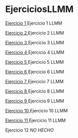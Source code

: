 # EjerciciosLLMM
<A HREF="https://github.com/DaniMa02/EjerciciosLLMM/blob/main/Tema%201/Ejercicio%201"> Ejercicio 1 <A/>                    Ejercicio 1 LLMM
  
<A HREF="https://github.com/DaniMa02/EjerciciosLLMM/blob/main/Tema%201/Ejercicio%202"> Ejercicio 2 <A/>                    Ejercicio 2 LLMM
  
<A HREF="https://github.com/DaniMa02/EjerciciosLLMM/blob/main/Tema%201/Ejercicio%203"> Ejercicio 3 <A/>                    Ejercicio 3 LLMM
  
<A HREF="https://github.com/DaniMa02/prueba/blob/main/README.md"> Ejercicio 4 <A/>                                         Ejercicio 4 LLMM
  
<A HREF="https://github.com/DaniMa02/EjerciciosLLMM/blob/main/Tema%201/Ejercicio%205"> Ejercicio 5 <A/>                    Ejercicio 5 LLMM
  
<A HREF="https://github.com/DaniMa02/EjerciciosLLMM/blob/main/Tema%201/Ejercicio%206"> Ejercicio 6 <A/>                    Ejercicio 6 LLMM
          
<A HREF="https://github.com/DaniMa02/EjerciciosLLMM/blob/main/Tema%201/Ejercicio%207"> Ejercicio 7 <A/>                    Ejercicio 7 LLMM
  

<A HREF="https://github.com/DaniMa02/EjerciciosLLMM/blob/main/Tema%201/Ejercicio%208"> Ejercicio 8 <A/>                    Ejercicio 8 LLMM

<A HREF="https://github.com/DaniMa02/EjerciciosLLMM/blob/main/Tema%201/Ejercicio%209"> Ejercicio 9 <A/>                    Ejercicio 9 LLMM
  
<A HREF="https://github.com/DaniMa02/EjerciciosLLMM/blob/main/Tema%201/Ejercicio%2010"> Ejercicio 10 <A/>                  Ejercicio 10 LLMM
  
<A HREF="https://github.com/DaniMa02/EjerciciosLLMM/blob/main/Tema%201/Ejercicio%2011"> Ejercicio 11 <A/>                  Ejercicio 11 LLMM
  
<A HREF=""> <A/>  Ejercicio 12 *NO HECHO*
  
<A HREF=""> <A/>
  
<A HREF=""> <A/>
  
<A HREF=""> <A/>
  
<A HREF=""> <A/>
  
<A HREF=""> <A/>
<A HREF=""> <A/>
<A HREF=""> <A/>
<A HREF=""> <A/>
<A HREF=""> <A/>
<A HREF=""> <A/>
<A HREF=""> <A/>
<A HREF=""> <A/>
<A HREF=""> <A/>
<A HREF=""> <A/>
